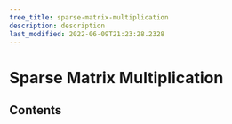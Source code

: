 ```yaml
---
tree_title: sparse-matrix-multiplication
description: description
last_modified: 2022-06-09T21:23:28.2328
---
```


# Sparse Matrix Multiplication

## Contents
